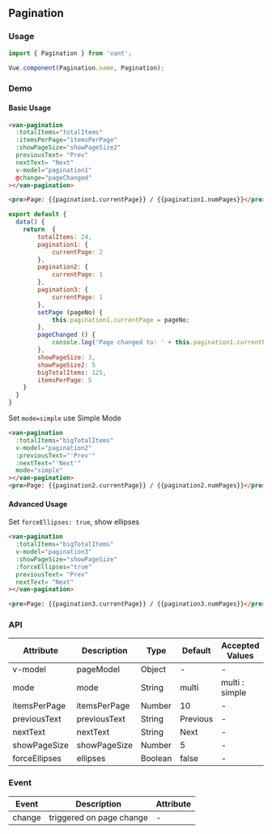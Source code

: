 
## Pagination

### Usage
``` javascript
import { Pagination } from 'vant';

Vue.component(Pagination.name, Pagination);
```

### Demo

#### Basic Usage

```html
<van-pagination 
  :totalItems="totalItems" 
  :itemsPerPage="itemsPerPage"
  :showPageSize="showPageSize2" 
  previousText= "Prev" 
  nextText= "Next" 
  v-model="pagination1" 
  @change="pageChanged"
></van-pagination>

<pre>Page: {{pagination1.currentPage}} / {{pagination1.numPages}}</pre>
```

```javascript
export default {
  data() {
    return  {
        totalItems: 24,
        pagination1: {
            currentPage: 2
        },
        pagination2: {
            currentPage: 1
        },
        pagination3: {
            currentPage: 1
        },
        setPage (pageNo) {
            this.pagination1.currentPage = pageNo;
        },
        pageChanged () {
            console.log('Page changed to: ' + this.pagination1.currentPage);
        },
        showPageSize: 3,
        showPageSize2: 5
        bigTotalItems: 125,
        itemsPerPage: 5
    }
  }
}
```

Set `mode=simple` use Simple Mode

```html
<van-pagination 
  :totalItems="bigTotalItems" 
  v-model="pagination2" 
  :previousText="'Prev'" 
  :nextText="'Next'" 
  mode="simple" 
></van-pagination>
<pre>Page: {{pagination2.currentPage}} / {{pagination2.numPages}}</pre>
```

#### Advanced Usage

Set `forceEllipses: true`, show ellipses

```html
<van-pagination 
  :totalItems="bigTotalItems" 
  v-model="pagination3" 
  :showPageSize="showPageSize" 
  :forceEllipses="true"
  previousText= "Prev" 
  nextText= "Next" 
></van-pagination>

<pre>Page: {{pagination3.currentPage}} / {{pagination3.numPages}}</pre>
```

### API

| Attribute | Description | Type | Default | Accepted Values |
|-----------|-----------|-----------|-------------|-------------|
| v-model | pageModel | Object | - | - |
| mode | mode | String | multi | multi : simple  |
| itemsPerPage | itemsPerPage | Number | 10 | - |
| previousText | previousText | String | Previous | - |
| nextText | nextText | String | Next | - |
| showPageSize | showPageSize | Number | 5 | - |
| forceEllipses | ellipses | Boolean | false | - |

### Event

| Event | Description | Attribute |
|-----------|-----------|-----------|
| change | triggered on page change | - |
